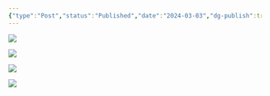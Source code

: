 ```yaml
---
{"type":"Post","status":"Published","date":"2024-03-03","dg-publish":true,"permalink":"/Notion/2024年1月（冬季）新番/","dgPassFrontmatter":true}
---
```


[![](https://z4a.net/images/2024/03/03/QQ20240303155559.png)](https://z4a.net/images/2024/03/03/QQ20240303155559.png)

[![](https://z4a.net/images/2024/03/03/dc471739af45b141b6c3837e3175c0ee.jpg)](https://z4a.net/images/2024/03/03/dc471739af45b141b6c3837e3175c0ee.jpg)

[![](https://z4a.net/images/2024/03/03/cfab9eac4ffa3c665a8431c22d1449a4.jpg)](https://z4a.net/images/2024/03/03/cfab9eac4ffa3c665a8431c22d1449a4.jpg)

[![](https://z4a.net/images/2024/03/03/QQ20240303101328.png)](https://z4a.net/images/2024/03/03/QQ20240303101328.png)